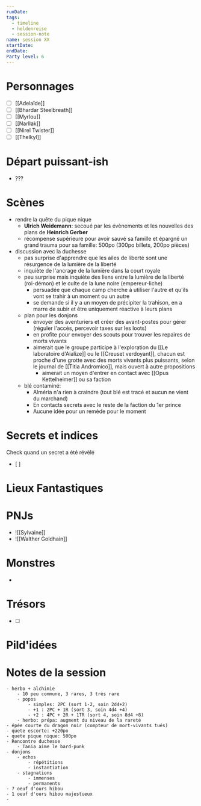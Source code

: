 ```yaml
---
runDate: 
tags:
  - timeline
  - heldenreise
  - session-note
name: session XX
startDate: 
endDate:
Party level: 6
---
```



# Personnages
- [ ] [[Adelaïde]]
- [ ] [[Bhardar Steelbreath]]
- [ ] [[Myrlou]]
- [ ] [[Narllak]]
- [ ] [[Nirel Twister]]
- [ ] [[Thelkyl]]

# Départ puissant-ish
- ???

# Scènes

- rendre la quête du pique nique
	- **Ulrich Weidemann**: secoué par les évènements et les nouvelles des plans de **Heinrich Gerber**
	- récompense supérieure pour avoir sauvé sa famille et épargné un grand trauma pour sa famille: 500po (300po billets, 200po pièces)
- discussion avec la duchesse
	- pas surprise d'apprendre que les ailes de liberté sont une résurgence de la lumière de la liberté
	- inquiète de l'ancrage de la lumière dans la court royale
	- peu surprise mais inquiète des liens entre la lumière de la liberté (roi-démon) et le culte de la lune noire (empereur-liche)
		- persuadée que chaque camp cherche à utiliser l'autre et qu'ils vont se trahir à un moment ou un autre
		- se demande si il y a un moyen de précipiter la trahison, en a marre de subir et être uniquement réactive à leurs plans
	- plan pour les donjons
		- envoyer des aventuriers et créer des avant-postes pour gérer (réguler l'accès, percevoir taxes sur les loots)
		- en profite pour envoyer des scouts pour trouver les repaires de morts vivants
		- aimerait que le groupe participe à l'exploration du [[Le laboratoire d'Aialize]] ou le [[Creuset verdoyant]], chacun est proche d'une grotte avec des morts vivants plus puissants, selon le journal de [[Titia Andromico]], mais ouvert à autre propositions
			- aimerait un moyen d'entrer en contact avec [[Opus Kettelheimer]] ou sa faction
	- blé contaminé:
		- Alméria n'a rien à craindre (tout blé est tracé et aucun ne vient du marchand)
		- En contacts secrets avec le reste de la faction du 1er prince
		- Aucune idée pour un remède pour le moment


# Secrets et indices
Check quand un secret a été révélé
- [ ] 

# Lieux Fantastiques


# PNJs
- ![[Sylvaine]]
- ![[Walther Goldhain]]

# Monstres
- 

# Trésors
- [ ]


# Pild'idées
> 

# Notes de la session

```
- herbo + alchimie
	- 10 peu commune, 3 rares, 3 très rare
	- popos
		- simples: 2PC (sort 1-2, soin 2d4+2)
		- +1 : 2PC + 1R (sort 3, soin 4d4 +4)
		- +2 : 4PC + 2R + 1TR (sort 4, soin 8d4 +8)
	- herbo: prépa: augment du niveau de la rareté 
- épée courte du dragon noir (compteur de mort-vivants tués)
- quete escorte: +220po
- quete pique nique: 500po
- Rencontre duchesse
	- Tania aime le bard-punk
- donjons
	- echos
		- répétitions
		- instantiation
	- stagnations
		- immenses
		- permanents
- 7 oeuf d'ours hibou
- 1 oeuf d'ours hibou majestueux
- 
```
